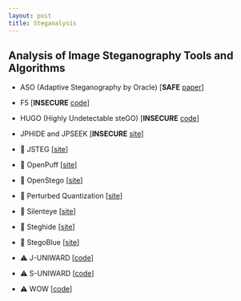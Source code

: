 ```yaml
---
layout: post
title: Steganalysis
---
```


## Analysis of Image Steganography Tools and Algorithms

- ASO (Adaptive Steganography by Oracle)
[**SAFE** [paper](http://hal-lirmm.ccsd.cnrs.fr/lirmm-00838993/file/ASO_soumis.pdf)]

- F5
[**INSECURE** [code](http://code.google.com/p/f5-steganography/)]

- HUGO (Highly Undetectable steGO)
[**INSECURE** [code](http://dde.binghamton.edu/download/stego_algorithms/download/HUGO_bounding_linux_make_v10.tar.gz)]

- JPHIDE and JPSEEK
[**INSECURE** [site](http://linux01.gwdg.de/~alatham/stego.html)]

- :no_entry_sign: JSTEG
[[site](http://zooid.org/~paul/crypto/jsteg/)]

- :no_entry_sign: OpenPuff
[[site](http://embeddedsw.net/OpenPuff_Steganography_Home.html)]

- :no_entry_sign: OpenStego
[[site](http://www.openstego.info/)]

- :no_entry_sign: Perturbed Quantization
[[site](http://dde.binghamton.edu/download/pq/)]

- :no_entry_sign: Silenteye
[[site](http://www.silenteye.org/)]

- :no_entry_sign: Steghide
[[site](http://steghide.sourceforge.net/)]

- :no_entry_sign: StegoBlue
[[site](https://github.com/oni49/stegoBlue)]

- :warning: J-UNIWARD
[[code](http://dde.binghamton.edu/download/stego_algorithms/download/J-UNIWARD_linux_make_v11.tar.gz)]

- :warning: S-UNIWARD
[[code](http://dde.binghamton.edu/download/stego_algorithms/download/S-UNIWARD_linux_make_v10.tar.gz)]

- :warning: WOW
[[code](http://dde.binghamton.edu/download/stego_algorithms/download/WOW_linux_make_v10.tar.gz)]




